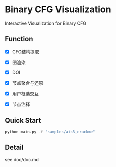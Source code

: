 # Binary CFG Visualization

Interactive Visualization for Binary CFG


## Function

- [x] CFG结构提取
- [x] 图渲染
- [x] DOI
- [x] 节点聚合与还原
- [x] 用户框选交互
- [x] 节点注释


## Quick Start

```python
python main.py -f "samples/ais3_crackme"
```


## Detail

see doc/doc.md